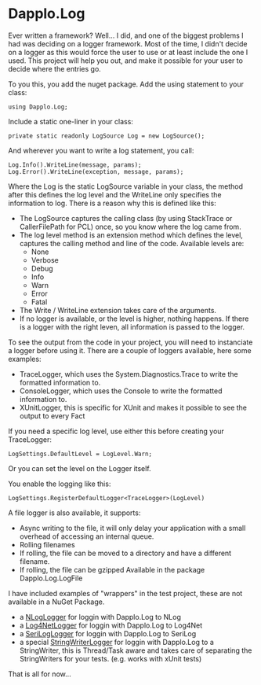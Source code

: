 # Dapplo.Log

Ever written a framework? Well... I did, and one of the biggest problems I had was deciding on a logger framework.
Most of the time, I didn't decide on a logger as this would force the user to use or at least include the one I used.
This project will help you out, and make it possible for your user to decide where the entries go.

To you this, you add the nuget package.
Add the using statement to your class:
```
using Dapplo.Log;
```

Include a static one-liner in your class:
```
private static readonly LogSource Log = new LogSource();
```

And wherever you want to write a log statement, you call:
```
Log.Info().WriteLine(message, params);
Log.Error().WriteLine(exception, message, params);
```

Where the Log is the static LogSource variable in your class, the method after this defines the log level and the WriteLine only specifies the information to log. There is a reason why this is defined like this:
- The LogSource captures the calling class (by using StackTrace or CallerFilePath for PCL) once, so you know where the log came from.
- The log level method is an extension method which defines the level, captures the calling method and line of the code. Available levels are:
  - None
  - Verbose
  - Debug
  - Info
  - Warn
  - Error
  - Fatal
- The Write / WriteLine extension takes care of the arguments.
- If no logger is available, or the level is higher, nothing happens. If there is a logger with the right leven, all information is passed to the logger.

To see the output from the code in your project, you will need to instanciate a logger before using it.
There are a couple of loggers available, here some examples:
* TraceLogger, which uses the System.Diagnostics.Trace to write the formatted information to.
* ConsoleLogger, which uses the Console to write the formatted information to.
* XUnitLogger, this is specific for XUnit and makes it possible to see the output to every Fact

If you need a specific log level, use either this before creating your TraceLogger:
```
LogSettings.DefaultLevel = LogLevel.Warn;
```
Or you can set the level on the Logger itself.

You enable the logging like this:
```
LogSettings.RegisterDefaultLogger<TraceLogger>(LogLevel)
```

A file logger is also available, it supports:
- Async writing to the file, it will only delay your application with a small overhead of accessing an internal queue. 
- Rolling filenames
- If rolling, the file can be moved to a directory and have a different filename.
- If rolling, the file can be gzipped
Available in the package Dapplo.Log.LogFile

I have included examples of "wrappers" in the test project, these are not available in a NuGet Package.
- a [NLogLogger](https://github.com/dapplo/Dapplo.Log/blob/master/Dapplo.Log.Tests/Logger/NLogLogger.cs) for loggin with Dapplo.Log to NLog
- a [Log4NetLogger](https://github.com/dapplo/Dapplo.Log/blob/master/Dapplo.Log.Tests/Logger/Log4NetLogger.cs) for loggin with Dapplo.Log to Log4Net
- a [SeriLogLogger](https://github.com/dapplo/Dapplo.Log/blob/master/Dapplo.Log.Tests/Logger/SeriLogLogger.cs) for loggin with Dapplo.Log to SeriLog
- a special [StringWriterLogger](https://github.com/dapplo/Dapplo.Log/blob/master/Dapplo.Log.Tests/Logger/StringWriterLogger.cs) for loggin with Dapplo.Log to a StringWriter, this is Thread/Task aware and takes care of separating the StringWriters for your tests. (e.g. works with xUnit tests)

That is all for now...